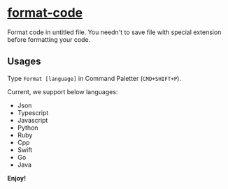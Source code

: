 # [format-code](https://github.com/zddhub/format-code.git)

Format code in untitled file. You needn't to save file with special extension before formatting your code.

## Usages

Type `Format [language]` in Command Paletter (`CMD+SHIFT+P`).

Current, we support below languages:

- Json
- Typescript
- Javascript
- Python
- Ruby
- Cpp
- Swift
- Go
- Java

**Enjoy!**
